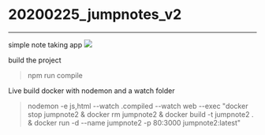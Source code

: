 # 20200225_jumpnotes_v2
------
simple note taking app
![](#)


build the project 
>npm run compile

Live build docker with nodemon and a watch folder
>nodemon -e js,html --watch .compiled  --watch web --exec "docker stop jumpnote2 & docker rm jumpnote2 & docker build -t jumpnote2 . & docker run -d --name jumpnote2 -p 80:3000 jumpnote2:latest"
